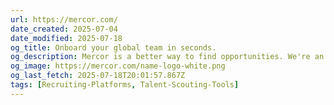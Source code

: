 ```yaml
---
url: https://mercor.com/
date_created: 2025-07-04
date_modified: 2025-07-18
og_title: Onboard your global team in seconds.
og_description: Mercor is a better way to find opportunities. We're an AI-powered platform that sources, vets, and pays your next team members.
og_image: https://mercor.com/name-logo-white.png
og_last_fetch: 2025-07-18T20:01:57.867Z
tags: [Recruiting-Platforms, Talent-Scouting-Tools]
---
```


